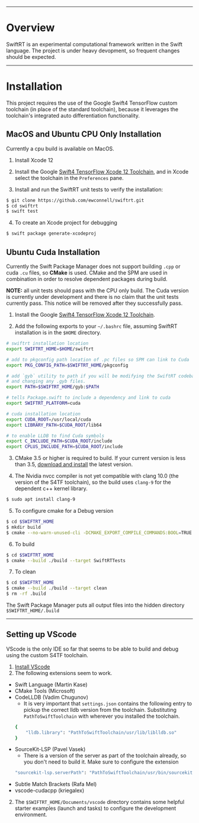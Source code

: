 ***
# Overview
SwiftRT is an experimental computational framework written in the Swift language. The project is under heavy devopment, so frequent changes should be expected.

***
# Installation
This project requires the use of the Google Swift4 TensorFlow custom toolchain (in place of the standard toolchain), because it leverages the toolchain's integrated auto differentiation functionality.

## MacOS and Ubuntu CPU Only Installation
Currently a cpu build is available on MacOS.

1) Install Xcode 12
2) Install the Google [Swift4 TensorFlow Xcode 12 Toolchain](https://github.com/tensorflow/swift/blob/master/Installation.md), and in Xcode select the toolchain in the `Preferences` pane.

3) Install and run the SwiftRT unit tests to verify the installation:
```sh
$ git clone https://github.com/ewconnell/swiftrt.git
$ cd swiftrt
$ swift test
```
4) To create an Xcode project for debugging
```sh
$ swift package generate-xcodeproj
```

## Ubuntu Cuda Installation
Currently the Swift Package Manager does not support building `.cpp` or cuda `.cu` files, so **CMake** is used. CMake and the SPM are used in combination in order to resolve dependent packages during build.

**NOTE:** all unit tests should pass with the CPU only build. The Cuda version is currently under development and there is no claim that the unit tests currently pass. This notice will be removed after they successfully pass.

1) Install the Google [Swift4 TensorFlow Xcode 12 Toolchain](https://github.com/tensorflow/swift/blob/master/Installation.md).

2) Add the following exports to your `~/.bashrc` file, assuming SwiftRT installation is in the `$HOME` directory. 
```bash
# swiftrt installation location
export SWIFTRT_HOME=$HOME/swiftrt

# add to pkgconfig path location of .pc files so SPM can link to Cuda
export PKG_CONFIG_PATH=$SWIFTRT_HOME/pkgconfig

# add `gyb` utility to path if you will be modifying the SwiftRT codebase
# and changing any .gyb files.
export PATH=$SWIFTRT_HOME/gyb:$PATH

# tells Package.swift to include a dependency and link to cuda
export SWIFTRT_PLATFORM=cuda

# cuda installation location
export CUDA_ROOT=/usr/local/cuda
export LIBRARY_PATH=$CUDA_ROOT/lib64

# to enable LLDB to find Cuda symbols
export C_INCLUDE_PATH=$CUDA_ROOT/include
export CPLUS_INCLUDE_PATH=$CUDA_ROOT/include

```
3) CMake 3.5 or higher is required to build. If your current version is less than 3.5, [download and install](https://cmake.org/download/) the latest version.

4) The Nvidia nvcc compiler is not yet compatible with clang 10.0 (the version of the S4TF toolchain), so the build uses `clang-9` for the dependent c++ kernel library.
```sh
$ sudo apt install clang-9
```

5) To configure cmake for a Debug version
```sh
$ cd $SWIFTRT_HOME
$ mkdir build
$ cmake --no-warn-unused-cli -DCMAKE_EXPORT_COMPILE_COMMANDS:BOOL=TRUE -DCMAKE_BUILD_TYPE:STRING=Debug -DCMAKE_C_COMPILER:FILEPATH=/usr/bin/clang-9 -DCMAKE_CXX_COMPILER:FILEPATH=/usr/bin/clang++-9 -H$SWIFTRT_HOME -B$SWIFTRT_HOME/build -G Ninja
```
6) To build
```sh
$ cd $SWIFTRT_HOME
$ cmake --build ./build --target SwiftRTTests
```
7) To clean
```sh
$ cd $SWIFTRT_HOME
$ cmake --build ./build --target clean
$ rm -rf .build
```
The Swift Package Manager puts all output files into the hidden directory `$SWIFTRT_HOME/.build`

***
## Setting up VScode
VScode is the only IDE so far that seems to be able to build and debug using the custom S4TF toolchain. 

1) [Install VScode](https://code.visualstudio.com/download)
2) The following extensions seem to work.
* Swift Language (Martin Kase)
* CMake Tools (Microsoft)
* CodeLLDB (Vadim Chugunov)
    - It is very important that `settings.json` contains the following entry to pickup the correct lldb version from the toolchain. Substituting `PathToSwiftToolchain` with wherever you installed the toolchain.
    ```sh
    {
        "lldb.library": "PathToSwiftToolchain/usr/lib/liblldb.so"
    }
    ```
* SourceKit-LSP (Pavel Vasek)
    - There is a version of the server as part of the toolchain already, so you don't need to build it. Make sure to configure the extension
    ```sh
    "sourcekit-lsp.serverPath": "PathToSwiftToolchain/usr/bin/sourcekit-lsp"
    ```
* Subtle Match Brackets (Rafa Mel)
* vscode-cudacpp (kriegalex)

2) The `$SWIFTRT_HOME/Documents/vscode` directory contains some helpful starter examples (launch and tasks) to configure the development environment.